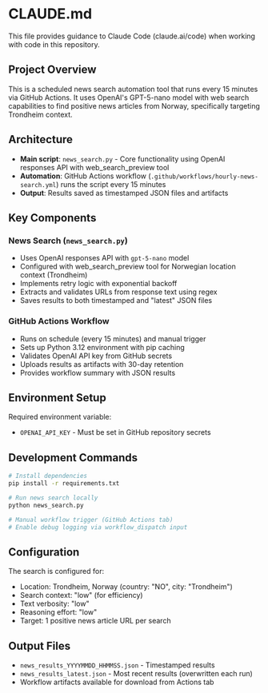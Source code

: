 # CLAUDE.md

This file provides guidance to Claude Code (claude.ai/code) when working with code in this repository.

## Project Overview

This is a scheduled news search automation tool that runs every 15 minutes via GitHub Actions. It uses OpenAI's GPT-5-nano model with web search capabilities to find positive news articles from Norway, specifically targeting Trondheim context.

## Architecture

- **Main script**: `news_search.py` - Core functionality using OpenAI responses API with web_search_preview tool
- **Automation**: GitHub Actions workflow (`.github/workflows/hourly-news-search.yml`) runs the script every 15 minutes
- **Output**: Results saved as timestamped JSON files and artifacts

## Key Components

### News Search (`news_search.py`)
- Uses OpenAI responses API with `gpt-5-nano` model
- Configured with web_search_preview tool for Norwegian location context (Trondheim)
- Implements retry logic with exponential backoff
- Extracts and validates URLs from response text using regex
- Saves results to both timestamped and "latest" JSON files

### GitHub Actions Workflow
- Runs on schedule (every 15 minutes) and manual trigger
- Sets up Python 3.12 environment with pip caching
- Validates OpenAI API key from GitHub secrets
- Uploads results as artifacts with 30-day retention
- Provides workflow summary with JSON results

## Environment Setup

Required environment variable:
- `OPENAI_API_KEY` - Must be set in GitHub repository secrets

## Development Commands

```bash
# Install dependencies
pip install -r requirements.txt

# Run news search locally
python news_search.py

# Manual workflow trigger (GitHub Actions tab)
# Enable debug logging via workflow_dispatch input
```

## Configuration

The search is configured for:
- Location: Trondheim, Norway (country: "NO", city: "Trondheim")
- Search context: "low" (for efficiency)
- Text verbosity: "low"
- Reasoning effort: "low"
- Target: 1 positive news article URL per search

## Output Files

- `news_results_YYYYMMDD_HHMMSS.json` - Timestamped results
- `news_results_latest.json` - Most recent results (overwritten each run)
- Workflow artifacts available for download from Actions tab